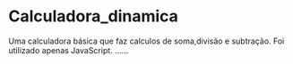 # Calculadora_dinamica

Uma calculadora básica que faz calculos de soma,divisão e subtração.
Foi utilizado apenas JavaScript.
......
